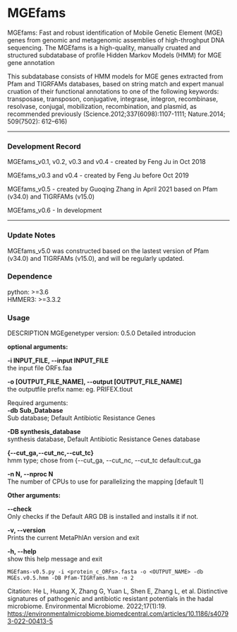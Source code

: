

<!--
 * @Author: zhangguoqing and Feng Ju (supervisor) 
 * @Correspondence email: jufeng@westlake.edu.cn
 * @Affiliation: EMBLab, Westlake University
 * @Date: 2022-04-15 07:00:00 (by FJ)
 * @LastEditTime: 2021-04-22 20:50:49
-->


# MGEfams
MGEfams: Fast and robust identification of Mobile Genetic Element (MGE) genes from genomic and metagenomic assemblies of high-throghput DNA sequencing. The MGEfams is a high-quality, manually cruated and structured subdatabase of profile Hidden Markov Models (HMM) for MGE gene annotation


This subdatabase consists of HMM models for MGE genes extracted from Pfam and TIGRFAMs databases, based on string match and expert manual cruation of their functional annotations to one of the following keywords: transposase, transposon, conjugative, integrase, integron, recombinase, resolvase, conjugal, mobilization, recombination, and plasmid, as recommended previously (Science.2012;337(6098):1107-1111; Nature.2014; 509(7502): 612–616)

---
### Development Record

MGEfams_v0.1, v0.2, v0.3 and v0.4 - created by Feng Ju in Oct 2018 

MGEfams_v0.3 and v0.4 - created by Feng Ju before Oct 2019 

MGEfams_v0.5 - created by Guoqing Zhang in April 2021 based on Pfam (v34.0) and TIGRFAMs (v15.0)

MGEfams_v0.6 -  In development  

---

### Update Notes
MGEfams_v5.0 was constructed based on the lastest version of Pfam (v34.0) and TIGRFAMs (v15.0), and will be regularly updated.



### Dependence
python: >=3.6  
HMMER3: >=3.3.2



### Usage

DESCRIPTION
MGEgenetyper version: 0.5.0
Detailed introducion

**optional arguments:**  
  
  **-i INPUT_FILE, --input INPUT_FILE**  
    the input file ORFs.faa  

  **-o [OUTPUT_FILE_NAME], --output [OUTPUT_FILE_NAME]**  
    the outputfile prefix name: eg. PRIFEX.tlout  


Required arguments:  
  **-db Sub_Database**  
  Sub database; Default Antibiotic Resistance Genes  
  
  **-DB synthesis_database**  
    synthesis database, Default Antibiotic Resistance Genes database  

  **{--cut_ga,--cut_nc,--cut_tc}**  
    hmm type; chose from {--cut_ga, --cut_nc, --cut_tc default:cut_ga  
  
  **-n N, --nproc N**  
  The number of CPUs to use for parallelizing the mapping [default 1]  


**Other arguments:**   
 
  **--check**  
   Only checks if the Default ARG DB is installed and installs it if not.
 
  **-v, --version**  
    Prints the current MetaPhlAn version and exit
 
  **-h, --help**  
    show this help message and exit


```
MGEfams-v0.5.py -i <protein_c_ORFs>.fasta -o <OUTPUT_NAME> -db MGEs.v0.5.hmm -DB Pfam-TIGRfams.hmm -n 2
```


Citation: He L, Huang X, Zhang G, Yuan L, Shen E, Zhang L, et al. Distinctive signatures of pathogenic and antibiotic resistant potentials in the hadal microbiome. Environmental Microbiome. 2022;17(1):19.  https://environmentalmicrobiome.biomedcentral.com/articles/10.1186/s40793-022-00413-5
